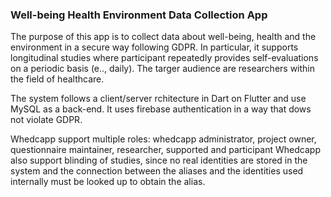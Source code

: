 ### Well-being Health Environment Data Collection App

The purpose of this app is to collect data about well-being, health and the environment in a secure way following GDPR. In particular, it supports longitudinal studies where participant repeatedly provides self-evaluations on a periodic basis (e.., daily). The targer audience are researchers within the field of healthcare.

The system follows a client/server rchitecture in Dart on Flutter and use MySQL as a back-end. It uses firebase authentication in a way that dows not violate GDPR. 

Whedcapp support multiple roles: whedcapp administrator, project owner, questionnaire maintainer, researcher, supported and participant Whedcapp also support blinding of studies, since no real identities are stored in the system and the connection between the aliases and the identities used internally must be looked up to obtain the alias.

<!--
**whedcapp/whedcapp** is a ✨ _special_ ✨ repository because its `README.md` (this file) appears on your GitHub profile.

Here are some ideas to get you started:

- 🔭 I’m currently working on ...
- 🌱 I’m currently learning ...
- 👯 I’m looking to collaborate on ...
- 🤔 I’m looking for help with ...
- 💬 Ask me about ...
- 📫 How to reach me: ...
- 😄 Pronouns: ...
- ⚡ Fun fact: ...
-->
